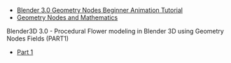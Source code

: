 - [Blender 3.0 Geometry Nodes Beginner Animation Tutorial](https://www.youtube.com/watch?v=tRuhttgHTS4)
- [Geometry Nodes and Mathematics](https://www.youtube.com/watch?v=8KdYHinQcmQ)

Blender3D 3.0 - Procedural Flower modeling in Blender 3D using Geometry Nodes Fields (PART1)
- [Part 1](https://www.youtube.com/watch?v=Qj3M58GFXrw)